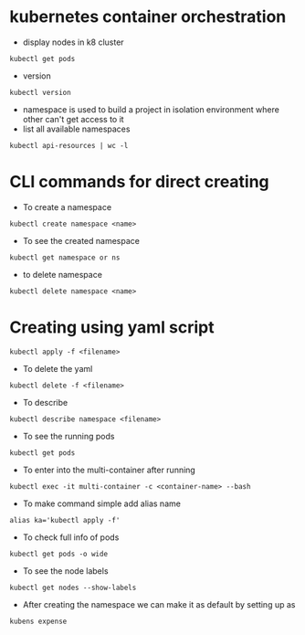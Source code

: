 # **kubernetes container orchestration**
* display nodes in k8 cluster
```
kubectl get pods
```
* version
```
kubectl version
```
*   namespace is used to build a project in isolation environment where other can't get access to it
* list all available namespaces
```
kubectl api-resources | wc -l
```
# **CLI commands for direct creating**
* To create a namespace
```
kubectl create namespace <name>
```
* To see the created namespace
```
kubectl get namespace or ns
```
* to delete namespace
```
kubectl delete namespace <name>
```
# **Creating using yaml script** 
```
kubectl apply -f <filename>
```
* To delete the yaml
```
kubectl delete -f <filename>
```
* To describe 
```
kubectl describe namespace <filename>
```
* To see the running pods
```
kubectl get pods
```
* To enter into the multi-container after running
```
kubectl exec -it multi-container -c <container-name> --bash
```
* To make command simple add alias name
```
alias ka='kubectl apply -f'
```
* To check full info of pods
```
kubectl get pods -o wide
```
* To see the node labels
```
kubectl get nodes --show-labels
```


* After creating the namespace we can make it as default by setting up as
```
kubens expense
```